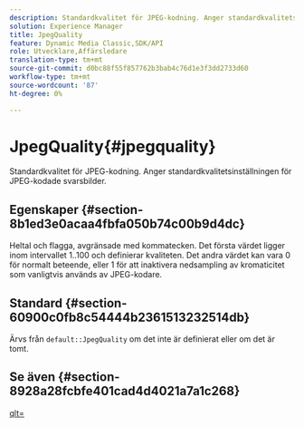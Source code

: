 ```yaml
---
description: Standardkvalitet för JPEG-kodning. Anger standardkvalitetsinställningen för JPEG-kodade svarsbilder.
solution: Experience Manager
title: JpegQuality
feature: Dynamic Media Classic,SDK/API
role: Utvecklare,Affärsledare
translation-type: tm+mt
source-git-commit: d0bc88f55f857762b3bab4c76d1e3f3dd2733d60
workflow-type: tm+mt
source-wordcount: '87'
ht-degree: 0%

---
```



# JpegQuality{#jpegquality}

Standardkvalitet för JPEG-kodning. Anger standardkvalitetsinställningen för JPEG-kodade svarsbilder.

## Egenskaper {#section-8b1ed3e0acaa4fbfa050b74c00b9d4dc}

Heltal och flagga, avgränsade med kommatecken. Det första värdet ligger inom intervallet 1..100 och definierar kvaliteten. Det andra värdet kan vara 0 för normalt beteende, eller 1 för att inaktivera nedsampling av kromaticitet som vanligtvis används av JPEG-kodare.

## Standard {#section-60900c0fb8c54444b2361513232514db}

Ärvs från `default::JpegQuality` om det inte är definierat eller om det är tomt.

## Se även {#section-8928a28fcbfe401cad4d4021a7a1c268}

[qlt=](../../../../../ir-api/http-protocol/image-rendering-api-ref/c-ir-http-protocol-ref/c-ir-http-protocol-command-reference/r-ir-qlt.md#reference-27b91c226eb241d0a14a29af3b3afdbd)
